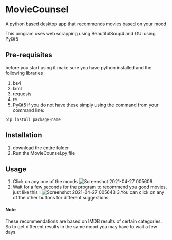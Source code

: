 # MovieCounsel
A python based desktop app that recommends movies based on your mood

This program uses web scrapping using BeautifulSoup4 and GUI using PyQt5

## Pre-requisites
before you start using it make sure you have python installed and the following libraries
 1. bs4
 2. lxml
 3. requests
 4. re
 5. PyQt5
 if you do not have these simply using the command from your command line:
 ```
 pip install package-name
 ```

## Installation 
1. download the entire folder
2. Run the MovieCounsel.py file

## Usage
1. Click on any one of the moods
![Screenshot 2021-04-27 005609](https://user-images.githubusercontent.com/39078486/116139283-7aa79980-a6f3-11eb-8538-e2c08334ab42.png)
2. Wait for a few seconds for the program to recommend you good movies, just like this !
![Screenshot 2021-04-27 005643](https://user-images.githubusercontent.com/39078486/116139513-b6426380-a6f3-11eb-8676-c4e47036b560.png)
3.You can click on any of the other buttons for different suggestions






#### Note
These recommendations are based on IMDB results of certain categories. So to get different results in the same mood you may have to wait a few days
